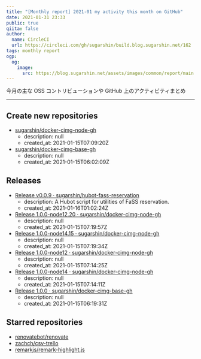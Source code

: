 ```yaml
---
title: "[Monthly report] 2021-01 my activity this month on GitHub"
date: 2021-01-31 23:33
public: true
qiita: false
author:
  name: CircleCI
  url: https://circleci.com/gh/sugarshin/build.blog.sugarshin.net/162
tags: monthly report
ogp:
  og:
    image:
      src: https://blog.sugarshin.net/assets/images/common/report/main.png
---
```


今月の主な OSS コントリビューションや GitHub 上のアクティビティまとめ

***

## Create new repositories

- [sugarshin/docker-cimg-node-gh](https://github.com/sugarshin/docker-cimg-node-gh)
  - description: null
  - created_at: 2021-01-15T07:09:20Z
- [sugarshin/docker-cimg-base-gh](https://github.com/sugarshin/docker-cimg-base-gh)
  - description: null
  - created_at: 2021-01-15T06:02:09Z

## Releases

- [Release v0.0.9 · sugarshin/hubot-fass-reservation](https://github.com/sugarshin/hubot-fass-reservation/releases/tag/v0.0.9)
  - description: A Hubot script for utilities of FaSS reservation.
  - created_at: 2021-01-16T01:02:24Z
- [Release 1.0.0-node12.20 · sugarshin/docker-cimg-node-gh](https://github.com/sugarshin/docker-cimg-node-gh/releases/tag/1.0.0-node12.20)
  - description: null
  - created_at: 2021-01-15T07:19:57Z
- [Release 1.0.0-node14.15 · sugarshin/docker-cimg-node-gh](https://github.com/sugarshin/docker-cimg-node-gh/releases/tag/1.0.0-node14.15)
  - description: null
  - created_at: 2021-01-15T07:19:34Z
- [Release 1.0.0-node12 · sugarshin/docker-cimg-node-gh](https://github.com/sugarshin/docker-cimg-node-gh/releases/tag/1.0.0-node12)
  - description: null
  - created_at: 2021-01-15T07:14:25Z
- [Release 1.0.0-node14 · sugarshin/docker-cimg-node-gh](https://github.com/sugarshin/docker-cimg-node-gh/releases/tag/1.0.0-node14)
  - description: null
  - created_at: 2021-01-15T07:14:11Z
- [Release 1.0.0 · sugarshin/docker-cimg-base-gh](https://github.com/sugarshin/docker-cimg-base-gh/releases/tag/1.0.0)
  - description: null
  - created_at: 2021-01-15T06:19:31Z

## Starred repositories

- [renovatebot/renovate](https://github.com/renovatebot/renovate)
- [zachch/csv-trello](https://github.com/zachch/csv-trello)
- [remarkjs/remark-highlight.js](https://github.com/remarkjs/remark-highlight.js)
